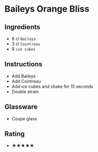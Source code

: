 # Baileys Orange Bliss

## Ingredients
- 6 cl `Baileys`
- 3 cl `Cointreau`
- 8 `ice cubes`

## Instructions
- Add Baileys
- Add Cointreau
- Add ice cubes and shake for 15 seconds
- Double strain

## Glassware
- Coupe glass

## Rating
- ★★★★★